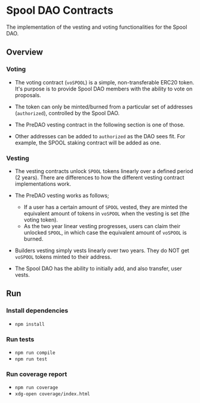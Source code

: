 # Spool DAO Contracts

The implementation of the vesting and voting functionalities for the Spool DAO.

## Overview

### Voting

- The voting contract (`voSPOOL`) is a simple, non-transferable ERC20 token. It's purpose is to provide Spool DAO members with the ability to vote on proposals.

- The token can only be minted/burned from a particular set of addresses (`authorized`), controlled by the Spool DAO.

- The PreDAO vesting contract in the following section is one of those.

- Other addresses can be added to `authorized` as the DAO sees fit. For example, the SPOOL staking contract will be added as one.

### Vesting

- The vesting contracts unlock `SPOOL` tokens linearly over a defined period (2 years). There are differences to how the different vesting contract implementations work.

- The PreDAO vesting works as follows;

  - If a user has a certain amount of `SPOOL` vested, they are minted the equivalent amount of tokens in `voSPOOL` when the vesting is set (the voting token).
  - As the two year linear vesting progresses, users can claim their unlocked `SPOOL`, in which case the equivalent amount of `voSPOOL` is burned.

- Builders vesting simply vests linearly over two years. They do NOT get `voSPOOL` tokens minted to their address.

- The Spool DAO has the ability to initially add, and also transfer, user vests.

## Run

### Install dependencies

- `npm install`

### Run tests

- `npm run compile`
- `npm run test`

### Run coverage report

- `npm run coverage`
- `xdg-open coverage/index.html`
